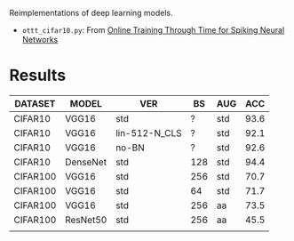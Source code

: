Reimplementations of deep learning models.

* `ottt_cifar10.py`: From [Online Training Through Time for Spiking Neural Networks](https://arxiv.org/abs/2210.04195)

# Results

| DATASET  | MODEL    | VER           | BS  | AUG | ACC  |
|----------|----------|---------------|-----|-----|------|
| CIFAR10  | VGG16    | std           | ?   | std | 93.6 |
| CIFAR10  | VGG16    | lin-512-N_CLS | ?   | std | 92.1 |
| CIFAR10  | VGG16    | no-BN         | ?   | std | 92.6 |
| CIFAR10  | DenseNet | std           | 128 | std | 94.4 |
| CIFAR100 | VGG16    | std           | 256 | std | 70.7 |
| CIFAR100 | VGG16    | std           | 64  | std | 71.7 |
| CIFAR100 | VGG16    | std           | 256 | aa  | 73.5 |
| CIFAR100 | ResNet50 | std           | 256 | aa  | 45.5 |
|          |          |               |     |     |      |
